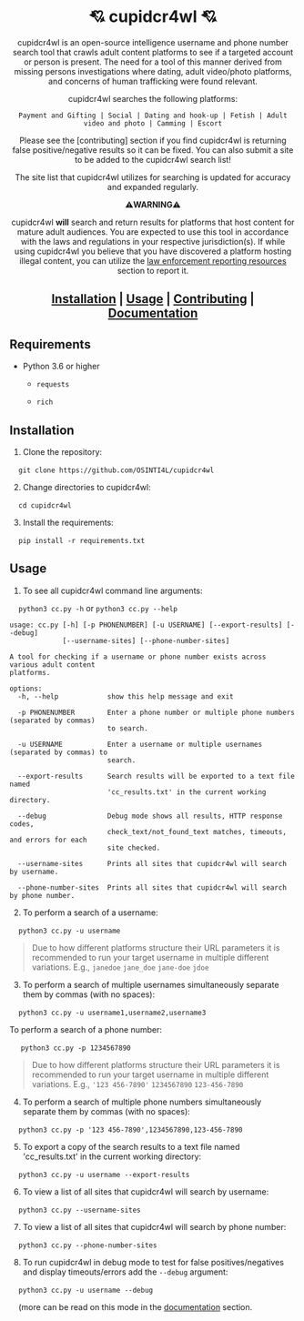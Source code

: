 <div align="center">

# 💘 cupidcr4wl 💘

cupidcr4wl is an open-source intelligence username and phone number search tool that crawls adult content platforms to see if a targeted account or person is present. The need for a tool of this manner derived from missing persons investigations where dating, adult video/photo platforms, and concerns of human trafficking were found relevant.


cupidcr4wl searches the following platforms:

```Payment and Gifting | Social | Dating and hook-up | Fetish | Adult video and photo | Camming | Escort```

Please see the [contributing] section if you find cupidcr4wl is returning false positive/negative results so it can be fixed. You can also submit a site to be added to the cupidcr4wl search list!


The site list that cupidcr4wl utilizes for searching is updated for accuracy and expanded regularly.

⚠️**WARNING**⚠️ 

cupidcr4wl **will** search and return results for platforms that host content for mature adult audiences. You are expected to use this tool in accordance with the laws and regulations in your respective jurisdiction(s). If while using cupidcr4wl you believe that you have discovered a platform hosting illegal content, you can utilize the [law enforcement reporting resources](https://github.com/OSINTI4L/cupidcr4wl/blob/main/.github/LEReportingResources.md) section to report it.

## [Installation](#installation) | [Usage](#usage) | [Contributing](https://github.com/OSINTI4L/cupidcr4wl/blob/main/.github/CONTRIBUTING.md) | [Documentation](https://github.com/OSINTI4L/cupidcr4wl/wiki)

</div>

## Requirements
- Python 3.6 or higher

  - ```requests```

  - ```rich```

## Installation

1) Clone the repository:

&nbsp;&nbsp;&nbsp;&nbsp;```git clone https://github.com/OSINTI4L/cupidcr4wl```


2) Change directories to cupidcr4wl:

&nbsp;&nbsp;&nbsp;&nbsp;```cd cupidcr4wl```


3) Install the requirements:

&nbsp;&nbsp;&nbsp;&nbsp;```pip install -r requirements.txt```

## Usage
1) To see all cupidcr4wl command line arguments:

&nbsp;&nbsp;&nbsp;&nbsp;```python3 cc.py -h``` or ```python3 cc.py --help```

```
usage: cc.py [-h] [-p PHONENUMBER] [-u USERNAME] [--export-results] [--debug]
             [--username-sites] [--phone-number-sites]

A tool for checking if a username or phone number exists across various adult content
platforms.

options:
  -h, --help            show this help message and exit
                        
  -p PHONENUMBER        Enter a phone number or multiple phone numbers (separated by commas)
                        to search.
                        
  -u USERNAME           Enter a username or multiple usernames (separated by commas) to
                        search.
                        
  --export-results      Search results will be exported to a text file named
                        'cc_results.txt' in the current working directory.
                        
  --debug               Debug mode shows all results, HTTP response codes,
                        check_text/not_found_text matches, timeouts, and errors for each
                        site checked.
                        
  --username-sites      Prints all sites that cupidcr4wl will search by username.
                        
  --phone-number-sites  Prints all sites that cupidcr4wl will search by phone number.
```
2) To perform a search of a username:

&nbsp;&nbsp;&nbsp;&nbsp;```python3 cc.py -u username```

>Due to how different platforms structure their URL parameters it is recommended to run your target username in multiple different variations. E.g., ```janedoe``` ```jane_doe``` ```jane-doe``` ```jdoe```

3) To perform a search of multiple usernames simultaneously separate them by commas (with no spaces):

&nbsp;&nbsp;&nbsp;&nbsp;```python3 cc.py -u username1,username2,username3```

To perform a search of a phone number:

&nbsp;&nbsp;&nbsp;&nbsp; ```python3 cc.py -p 1234567890```

>Due to how different platforms structure their URL parameters it is recommended to run your target username in multiple different variations. E.g., ```'123 456-7890'``` ```1234567890``` ```123-456-7890```

4) To perform a search of multiple phone numbers simultaneously separate them by commas (with no spaces):

&nbsp;&nbsp;&nbsp;&nbsp;```python3 cc.py -p '123 456-7890',1234567890,123-456-7890```

5) To export a copy of the search results to a text file named 'cc_results.txt' in the current working directory:

&nbsp;&nbsp;&nbsp;&nbsp;```python3 cc.py -u username --export-results```

6) To view a list of all sites that cupidcr4wl will search by username:

&nbsp;&nbsp;&nbsp;&nbsp;```python3 cc.py --username-sites```

7) To view a list of all sites that cupidcr4wl will search by phone number:

&nbsp;&nbsp;&nbsp;&nbsp;```python3 cc.py --phone-number-sites```

8) To run cupidcr4wl in debug mode to test for false positives/negatives and display timeouts/errors add the ```--debug``` argument:

&nbsp;&nbsp;&nbsp;&nbsp;```python3 cc.py -u username --debug```

&nbsp;&nbsp;&nbsp;&nbsp;(more can be read on this mode in the [documentation](https://github.com/OSINTI4L/cupidcr4wl/wiki/Usage-Options) section.
